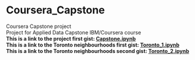 # Coursera_Capstone
Coursera Capstone project
<br>
Project for Applied Data Capstone IBM/Coursera course
<br>
<b>This is a link to the project first gist: <a href="https://gist.github.com/jspinto/8bad95dded1ce31ff86170825e19d55f">Capstone.ipynb</a></b>
<br>
<b>This is a link to the Toronto neighbourhoods first gist: <a href="https://gist.github.com/jspinto/dd4ce98c2d52279ec0f091c76a070d67">Toronto_1.ipynb</a></b>
<br>
<b>This is a link to the Toronto neighbourhoods second gist: <a href="https://gist.github.com/jspinto/660972b9932dbee04b570f1eaa5b4508">Toronto_2.ipynb</a></b>

